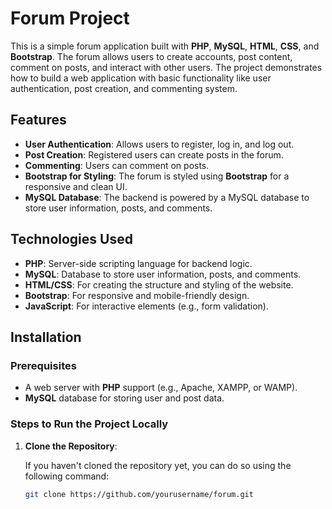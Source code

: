 # Forum Project

This is a simple forum application built with **PHP**, **MySQL**, **HTML**, **CSS**, and **Bootstrap**. The forum allows users to create accounts, post content, comment on posts, and interact with other users. The project demonstrates how to build a web application with basic functionality like user authentication, post creation, and commenting system.

## Features

- **User Authentication**: Allows users to register, log in, and log out.
- **Post Creation**: Registered users can create posts in the forum.
- **Commenting**: Users can comment on posts.
- **Bootstrap for Styling**: The forum is styled using **Bootstrap** for a responsive and clean UI.
- **MySQL Database**: The backend is powered by a MySQL database to store user information, posts, and comments.

## Technologies Used

- **PHP**: Server-side scripting language for backend logic.
- **MySQL**: Database to store user information, posts, and comments.
- **HTML/CSS**: For creating the structure and styling of the website.
- **Bootstrap**: For responsive and mobile-friendly design.
- **JavaScript**: For interactive elements (e.g., form validation).

## Installation

### Prerequisites

- A web server with **PHP** support (e.g., Apache, XAMPP, or WAMP).
- **MySQL** database for storing user and post data.

### Steps to Run the Project Locally

1. **Clone the Repository**:

   If you haven't cloned the repository yet, you can do so using the following command:

   ```bash
   git clone https://github.com/yourusername/forum.git
